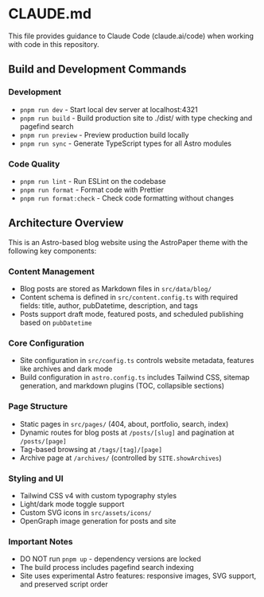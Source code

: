# CLAUDE.md

This file provides guidance to Claude Code (claude.ai/code) when working with code in this repository.

## Build and Development Commands

### Development

- `pnpm run dev` - Start local dev server at localhost:4321
- `pnpm run build` - Build production site to ./dist/ with type checking and pagefind search
- `pnpm run preview` - Preview production build locally
- `pnpm run sync` - Generate TypeScript types for all Astro modules

### Code Quality

- `pnpm run lint` - Run ESLint on the codebase
- `pnpm run format` - Format code with Prettier
- `pnpm run format:check` - Check code formatting without changes

## Architecture Overview

This is an Astro-based blog website using the AstroPaper theme with the following key components:

### Content Management

- Blog posts are stored as Markdown files in `src/data/blog/`
- Content schema is defined in `src/content.config.ts` with required fields: title, author, pubDatetime, description, and tags
- Posts support draft mode, featured posts, and scheduled publishing based on `pubDatetime`

### Core Configuration

- Site configuration in `src/config.ts` controls website metadata, features like archives and dark mode
- Build configuration in `astro.config.ts` includes Tailwind CSS, sitemap generation, and markdown plugins (TOC, collapsible sections)

### Page Structure

- Static pages in `src/pages/` (404, about, portfolio, search, index)
- Dynamic routes for blog posts at `/posts/[slug]` and pagination at `/posts/[page]`
- Tag-based browsing at `/tags/[tag]/[page]`
- Archive page at `/archives/` (controlled by `SITE.showArchives`)

### Styling and UI

- Tailwind CSS v4 with custom typography styles
- Light/dark mode toggle support
- Custom SVG icons in `src/assets/icons/`
- OpenGraph image generation for posts and site

### Important Notes

- DO NOT run `pnpm up` - dependency versions are locked
- The build process includes pagefind search indexing
- Site uses experimental Astro features: responsive images, SVG support, and preserved script order
